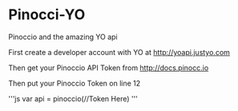 Pinocci-YO
=========
Pinoccio and the amazing YO api

First create a developer account with YO at http://yoapi.justyo.com

Then get your Pinoccio API Token from http://docs.pinocc.io

Then put your Pinoccio Token on line 12

'''js
var api = pinoccio(//Token Here)
'''